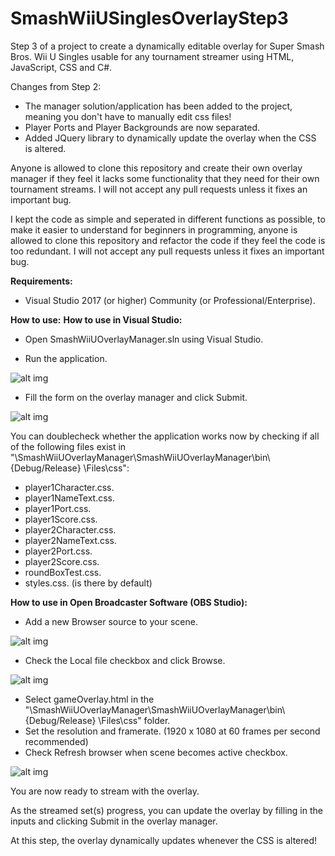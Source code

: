 # SmashWiiUSinglesOverlayStep3
Step 3 of a project to create a dynamically editable overlay for Super Smash Bros. Wii U Singles usable for any tournament streamer using HTML, JavaScript, CSS and C#.

Changes from Step 2:
- The manager solution/application has been added to the project, meaning you don't have to manually edit css files!
- Player Ports and Player Backgrounds are now separated.
- Added JQuery library to dynamically update the overlay when the CSS is altered.

Anyone is allowed to clone this repository and create their own overlay manager if they feel it lacks some functionality that they need for their own tournament streams. I will not accept any pull requests unless it fixes an important bug.

I kept the code as simple and seperated in different functions as possible, to make it easier to understand for beginners in programming, anyone is allowed to clone this repository and refactor the code if they feel the code is too redundant. I will not accept any pull requests unless it fixes an important bug.

**Requirements:**
- Visual Studio 2017 (or higher) Community (or Professional/Enterprise).

**How to use:**
**How to use in Visual Studio:**
- Open SmashWiiUOverlayManager.sln using Visual Studio.


- Run the application.

![alt img](https://imgur.com/na4ecHT.png)

- Fill the form on the overlay manager and click Submit.

![alt img](https://imgur.com/dtz4LoR.png)

You can doublecheck whether the application works now by checking if all of the following files exist in "\SmashWiiUOverlayManager\SmashWiiUOverlayManager\bin\ {Debug/Release} \Files\css":
- player1Character.css.
- player1NameText.css.
- player1Port.css.
- player1Score.css.
- player2Character.css.
- player2NameText.css.
- player2Port.css.
- player2Score.css.
- roundBoxTest.css.
- styles.css. (is there by default)

**How to use in Open Broadcaster Software (OBS Studio):**
- Add a new Browser source to your scene.

![alt img](https://imgur.com/em1uLIw.png)

- Check the Local file checkbox and click Browse.

![alt img](https://imgur.com/jhgThI0.png)
- Select gameOverlay.html in the "\SmashWiiUOverlayManager\SmashWiiUOverlayManager\bin\ {Debug/Release} \Files\css" folder. 
- Set the resolution and framerate. (1920 x 1080 at 60 frames per second recommended)
- Check Refresh browser when scene becomes active checkbox.

![alt img](https://imgur.com/RItgGYV.png)

You are now ready to stream with the overlay.

As the streamed set(s) progress, you can update the overlay by filling in the inputs and clicking Submit in the overlay manager.

At this step, the overlay dynamically updates whenever the CSS is altered!
